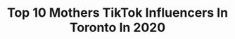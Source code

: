---
title: Top 10 Mothers TikTok Influencers In Toronto In 2020
description: >-
  Find top mothers TikTok influencers in Toronto in 2020. Most popular hashtags: #toronto #mother #canadian #covid19.
platform: TikTok
profiles:
  - username: "ahmed_rime"
    fullname: >-
      Ahmed & Rime
    location: "Canada"
    followers: 23620
    engagement: 710
    commentsToLikes: 0.031299
    id: ck8kg1mrugkri0j78r4k07p4f
    verified: false
    hashtags: "#canadalife, #ontario, #relationship, #couplechallege"
  - username: "thesauceybastard"
    fullname: >-
      Jake Clara
    location: "Canada"
    followers: 20928
    engagement: 816
    commentsToLikes: 0.032693
    id: ck97xntvcw2nv0j78i92tius0
    verified: false
    hashtags: "#cursedimages, #snow, #doggo, #toad"
  - username: "seattledredge"
    fullname: >-
      Seattle Dredge
    location: "Canada"
    followers: 20900
    engagement: 838
    commentsToLikes: 0.018161
    id: ck8z1wwma35z90j7846o9q7iz
    verified: false
    hashtags: "#canadian, #harrypotter, #smallgestures, #snowstorm"
  - username: "desi_canadians"
    fullname: >-
      desi_canadians
    location: "Canada"
    followers: 75045
    engagement: 1033
    commentsToLikes: 0.018010
    id: ck7zo58pohx2a0j780pujyefl
    verified: false
    hashtags: "#farmer, #withmyfamily, #hooka, #hardwork"
  - username: "canada_drew"
    fullname: >-
      Drew Barsness
    location: "Canada"
    followers: 592912
    engagement: 2188
    commentsToLikes: 0.031054
    id: ck8vyxncvvb040j780ij3kfj2
    verified: false
    hashtags: "#gamer, #ripmilk, #weyburn, #cheatingsucks"
  - username: "byefelishatucker"
    fullname: >-
      MOTHER TUCKER
    location: "Canada"
    followers: 2899
    engagement: 2038
    commentsToLikes: 0.153401
    id: cka9l1mso1i2z0i78jee4w7d0
    verified: false
    hashtags: "#easter, #poseathome, #content, #busted"
  - username: "ashdyl22"
    fullname: >-
      Dylan
    location: "Canada"
    followers: 36933
    engagement: 1063
    commentsToLikes: 0.041845
    id: ck92uyqkto9rt0j78zakf7re9
    verified: false
    hashtags: "#lonelychair, #alliwant, #comment, #style"
  - username: "tiffany_and_company"
    fullname: >-
      Tiffany&Company
    location: "Canada"
    followers: 16182
    engagement: 505
    commentsToLikes: 0.131316
    id: cka0zb3ateq6o0i786z50nubp
    verified: false
    hashtags: "#familygoals, #sorry, #laughter, #canadalife"
  - username: "livii_loou"
    fullname: >-
      It’s Liv Bicth
    location: "Canada"
    followers: 8911
    engagement: 467
    commentsToLikes: 0.034924
    id: ck8kg0fibgd2c0j78gvypzcb6
    verified: false
    hashtags: "#cupsong, #loml, #peacful, #girlscouts"
  - username: "surreygoldjewellers"
    fullname: >-
      Surrey Gold Jeweller
    location: "Canada"
    followers: 48211
    engagement: 420
    commentsToLikes: 0.008069
    id: ck9v26m0kk8wm0j78t2pjsy2q
    verified: false
    hashtags: "#gift, #hoops, #nattiyan, #karanaujlafans"
---